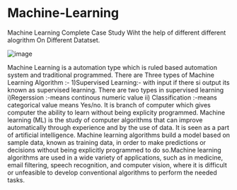# Machine-Learning
Machine Learning Complete Case Study
Wiht the help of different different alogrithm
On Different Datatset.

![image](https://user-images.githubusercontent.com/96537904/158200973-517b726b-731e-4048-ae9c-424abf3009fa.png)


Machine Learning is a automation type which is ruled based automation system and traditional programmed.
There are Three types of Machine Learning Algorithm :-
1)Supervised Learning:- with input if there si output its known as supervised learning. There are two types in supervised learning i)Regerssion :-means continous numeric value ii) Classification :-means categorical value means Yes/no.
It is branch of computer which gives computer the ability to learn without being explicity programmed.
Machine learning (ML) is the study of computer algorithms that can improve automatically through experience and by the use of data. It is seen as a part of artificial 
intelligence. Machine learning algorithms build a model based on sample data, known as training data, in order to make predictions or decisions without being explicitly programmed 
to do so.Machine learning algorithms are used in a wide variety of applications, such as in medicine, email filtering, speech recognition, and computer vision, where it is 
difficult or unfeasible to develop conventional algorithms to perform the needed tasks.
